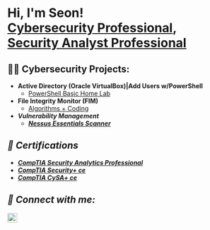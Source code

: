 <h1>Hi, I'm Seon! <br/><a href="https://github.com/SCarew14">Cybersecurity Professional</a>, <a href="https://www.linkedin.com/in/SCarew14/">Security Analyst Professional</a>

<h2>👨‍💻 Cybersecurity Projects:</h2>

- <b>Active Directory (Oracle VirtualBox)|Add Users w/PowerShell</b>
  - [PowerShell Basic Home Lab](https://github.com/joshmadakor1/Algorithms-Practice)
- <b>File Integrity Monitor (FIM)</b>
  - [Algorithms + Coding](https://github.com/SCarew14/File-Integrity-Monitor) <b><i>
- <b>Vulnerability Management</b>
  - [Nessus Essentials Scanner](https://github.com/joshmadakor1/Sentinel-Lab)


<h2>📜 Certifications</h2>

- [CompTIA Security Analytics Professional](https://www.credly.com/badges/afb4e626-73ca-4874-9650-b5a00e1a3515/public_url)
- [CompTIA Security+ ce](https://www.credly.com/badges/62a36336-c5cb-4105-a85c-6f825fc6c8a8/public_url)
- [CompTIA CySA+ ce](https://www.credly.com/badges/5f26e6e5-5077-409a-8f93-eab5f558b7c5/public_url)

<h2> 🤳 Connect with me:</h2>

[<img align="left" alt="SCarew14 | LinkedIn" width="22px" src="https://cdn.jsdelivr.net/npm/simple-icons@v3/icons/linkedin.svg" />][linkedin]

[linkedin]: https://linkedin.com/in/SCarew14

<!--
**SCarew14/SCarew14** is a ✨ _special_ ✨ repository because its `README.md` (this file) appears on your GitHub profile.

Here are some ideas to get you started:

- 🔭 I’m currently working on ...
- 🌱 I’m currently learning ...
- 👯 I’m looking to collaborate on ...
- 🤔 I’m looking for help with ...
- 💬 Ask me about ...
- 📫 How to reach me: ...
- 😄 Pronouns: ...
- ⚡ Fun fact: ...
-->
